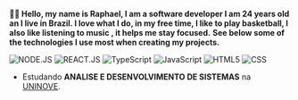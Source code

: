 **👋🏼 Hello, my name is Raphael, I am a software developer I am 24 years old an I live in Brazil. I love what I do, in my free time, I like to play basketball, I also like listening to music , it helps me stay focused.**
**See below some of the technologies I use most when creating my projects.**

  ![NODE.JS](https://img.shields.io/badge/Node.js-43853D?style=for-the-badge&logo=node.js&logoColor=white)
  ![REACT.JS](https://img.shields.io/badge/React-20232A?style=for-the-badge&logo=react&logoColor=61DAFB)
  ![TypeScript](https://img.shields.io/badge/TypeScript-007ACC?style=for-the-badge&logo=typescript&logoColor=white)
  ![JavaScript](https://img.shields.io/badge/JavaScript-323330?style=for-the-badge&logo=javascript&logoColor=F7DF1E)
  ![HTML5](https://img.shields.io/badge/HTML-239120?style=for-the-badge&logo=html5&logoColor=white)
  ![CSS](https://img.shields.io/badge/CSS-239120?&style=for-the-badge&logo=css3&logoColor=white)

-  Estudando **ANALISE E DESENVOLVIMENTO DE SISTEMAS** na <a href="https://www.uninove.br/" target="_blank">UNINOVE</a>.



